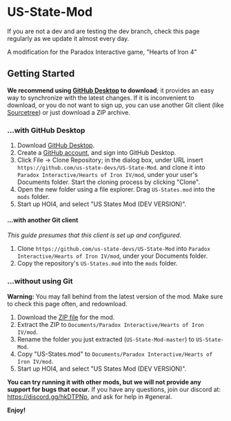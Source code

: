 # US-State-Mod
If you are not a dev and are testing the dev branch, check this page regularly as we update it almost every day.

A modification for the Paradox Interactive game, "Hearts of Iron 4"

## Getting Started
**We recommend using [GitHub Desktop](https://desktop.github.com) to download**;
it provides an easy way to synchronize with the latest changes. If it is
inconvenient to download, or you do not want to sign up, you can use another
Git client (like [Sourcetree](https://www.atlassian.com/software/sourcetree)) or
just download a ZIP archive.

### ...with GitHub Desktop
1. Download [GitHub Desktop](https://desktop.github.com).
2. Create a [GitHub account](https://github.com/join), and sign into GitHub
   Desktop.
3. Click File → Clone Repository; in the dialog box, under URL insert
   `https://github.com/us-state-devs/US-State-Mod`. and clone it into
   `Paradox Interactive/Hearts of Iron IV/mod`, under your user's Documents
   folder. Start the cloning process by clicking "Clone".
4. Open the new folder using a file explorer. Drag `US-States.mod`
   into the `mods` folder.
5. Start up HOI4, and select "US States Mod (DEV VERSION)".

#### ...with another Git client
*This guide presumes that this client is set up and configured.*

1. Clone `https://github.com/us-state-devs/US-State-Mod` into
   `Paradox Interactive/Hearts of Iron IV/mod`, under your Documents folder.
2. Copy the repository's `US-States.mod` into the `mods` folder.

### ...without using Git
**Warning:** You may fall behind from the latest version of the mod. Make sure
to check this page often, and redownload.

1. Download the [ZIP file](https://github.com/us-state-devs/US-State-Mod/archive/master.zip) for the mod.
2. Extract the ZIP to `Documents/Paradox Interactive/Hearts of Iron IV/mod`.
3. Rename the folder you just extracted (`US-State-Mod-master`) to `US-State-Mod`.
3. Copy "US-States.mod" to `Documents/Paradox Interactive/Hearts of Iron IV/mod`.
4. Start up HOI4, and select "US States Mod (DEV VERSION)".


**You can try running it with other mods, but we will not provide any support for bugs that occur.** If you have any
questions, join our discord at: https://discord.gg/hkDTPNp, and ask for help in #general.

**Enjoy!**
